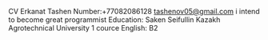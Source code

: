 CV
Erkanat Tashen 
Number:+77082086128 tashenov05@gmail.com 
i intend to become great programmist 
Education: Saken Seifullin Kazakh Agrotechnical University 1 cource 
English: B2 

